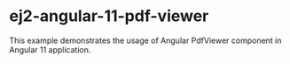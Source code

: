 # ej2-angular-11-pdf-viewer
This example demonstrates the usage of Angular PdfViewer component in Angular 11 application.
